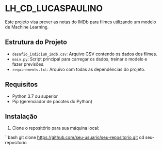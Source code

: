 # LH_CD_LUCASPAULINO
Este projeto visa prever as notas do IMDb para filmes utilizando um modelo de Machine Learning.
## Estrutura do Projeto

- `desafio_indicium_imdb.csv`: Arquivo CSV contendo os dados dos filmes.
- `main.py`: Script principal para carregar os dados, treinar o modelo e fazer previsões.
- `requirements.txt`: Arquivo com todas as dependências do projeto.

## Requisitos

- Python 3.7 ou superior
- Pip (gerenciador de pacotes do Python)

## Instalação

1. Clone o repositório para sua máquina local:

``bash
git clone https://github.com/seu-usuario/seu-repositorio.git
cd seu-repositorio
